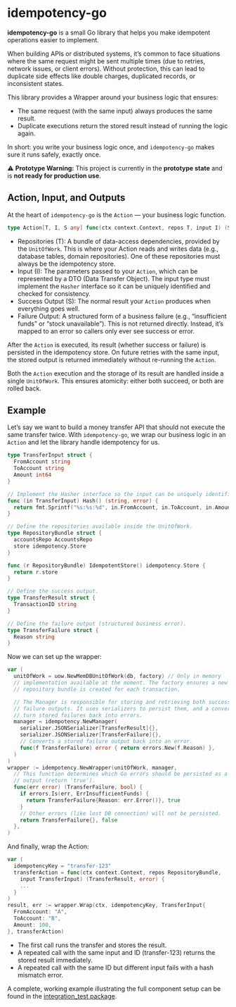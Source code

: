 # idempotency-go

**idempotency-go** is a small Go library that helps you make idempotent operations
easier to implement.

When building APIs or distributed systems, it’s common to face situations where
the same request might be sent multiple times (due to retries, network issues,
or client errors). Without protection, this can lead to duplicate side effects
like double charges, duplicated records, or inconsistent states.

This library provides a Wrapper around your business logic that ensures:

- The same request (with the same input) always produces the same result.
- Duplicate executions return the stored result instead of running the logic
  again.

In short: you write your business logic once, and `idempotency-go` makes sure
it runs safely, exactly once.

⚠️ **Prototype Warning:** This project is currently in the **prototype state**
and is **not ready for production use**.

## Action, Input, and Outputs

At the heart of `idempotency-go` is the `Action` — your business logic function.

```go
type Action[T, I, S any] func(ctx context.Context, repos T, input I) (S, error)
```

- Repositories (T): A bundle of data-access dependencies, provided by the
  `UnitOfWork`. This is where your Action reads and writes data (e.g., database
  tables, domain repositories). One of these repositories must always be the
  idempotency store.
- Input (I): The parameters passed to your `Action`, which can be represented
  by a DTO (Data Transfer Object). The input type must implement the `Hasher`
  interface so it can be uniquely identified and checked for consistency.
- Success Output (S): The normal result your `Action` produces when everything
  goes well.
- Failure Output: A structured form of a business failure (e.g., “insufficient
  funds” or “stock unavailable”). This is not returned directly. Instead, it’s
  mapped to an error so callers only ever see success or error.

After the `Action` is executed, its result (whether success or failure) is
persisted in the idempotency store. On future retries with the same input, the
stored output is returned immediately without re-running the `Action`.

Both the `Action` execution and the storage of its result are handled inside a
single `UnitOfWork`. This ensures atomicity: either both succeed, or both are
rolled back.

## Example

Let’s say we want to build a money transfer API that should not execute the
same transfer twice. With `idempotency-go`, we wrap our business logic in an
`Action` and let the library handle idempotency for us.

```go
type TransferInput struct { 
  FromAccount string 
  ToAccount string 
  Amount int64 
}

// Implement the Hasher interface so the input can be uniquely identified.
func (in TransferInput) Hash() (string, error) {
  return fmt.Sprintf("%s:%s:%d", in.FromAccount, in.ToAccount, in.Amount), nil 
}

// Define the repositories available inside the UnitOfWork.
type RepositoryBundle struct {
  accountsRepo AccountsRepo 
  store idempotency.Store 
}

func (r RepositoryBundle) IdempotentStore() idempotency.Store { 
  return r.store 
}

// Define the success output. 
type TransferResult struct { 
  TransactionID string 
}

// Define the failure output (structured business error). 
type TransferFailure struct { 
  Reason string 
}
```

Now we can set up the wrapper:

```go
var (
  unitOfWork = uow.NewMemDBUnitOfWork(db, factory) // Only in memory
  // implementation available at the moment. The factory ensures a new
  // repository bundle is created for each transaction.

  // The Manager is responsible for storing and retrieving both success and
  // failure outputs. It uses serializers to persist them, and a converter to
  // turn stored failures back into errors.
  manager = idempotency.NewManager( 
    serializer.JSONSerializer[TransferResult]{},
    serializer.JSONSerializer[TransferFailure]{}, 
    // Converts a stored failure output back into an error.
    func(f TransferFailure) error { return errors.New(f.Reason) }, 
  )
)
wrapper := idempotency.NewWrapper(unitOfWork, manager, 
  // This function determines which Go errors should be persisted as a failure
  // output (return 'true').
  func(err error) (TransferFailure, bool) { 
    if errors.Is(err, ErrInsufficientFunds) { 
      return TransferFailure{Reason: err.Error()}, true 
    }
    // Other errors (like lost DB connection) will not be persisted.
    return TransferFailure{}, false 
  }, 
)
```

And finally, wrap the Action:

```go
var (
  idempotencyKey = "transfer-123"
  transferAction = func(ctx context.Context, repos RepositoryBundle, 
    input TransferInput) (TransferResult, error) { 
    ...
  }
)
result, err := wrapper.Wrap(ctx, idempotencyKey, TransferInput{ 
  FromAccount: "A", 
  ToAccount: "B", 
  Amount: 100, 
}, transferAction)
```

- The first call runs the transfer and stores the result.
- A repeated call with the same input and ID (transfer-123) returns the stored
  result immediately.
- A repeated call with the same ID but different input fails with a hash
  mismatch error.

A complete, working example illustrating the full component setup can be found
in the [integration_test package](https://github.com/ymz-ncnk/idempotency-go/integration_test).

